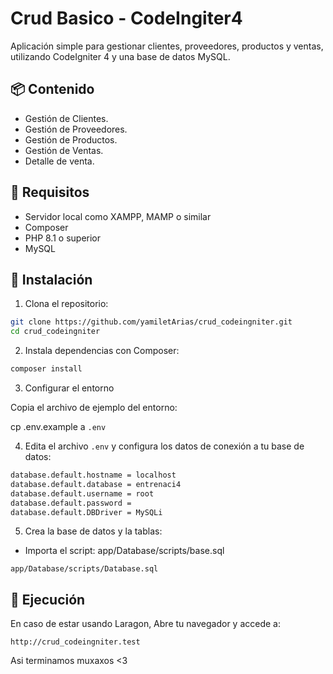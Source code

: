 # Crud Basico - CodeIngiter4

Aplicación simple para gestionar clientes, proveedores, productos y ventas, utilizando CodeIgniter 4 y una base de datos MySQL.

## 📦 Contenido

- Gestión de Clientes.
- Gestión de Proveedores.
- Gestión de Productos.
- Gestión de Ventas.
- Detalle de venta.

## 📌 Requisitos

- Servidor local como XAMPP, MAMP o similar
- Composer
- PHP 8.1 o superior
- MySQL

## 🚀 Instalación

1. Clona el repositorio:
```bash
git clone https://github.com/yamiletArias/crud_codeingniter.git
cd crud_codeingniter
```
2. Instala dependencias con Composer:
```bash
composer install
```
3. Configurar el entorno

Copia el archivo de ejemplo del entorno:

cp .env.example a `.env`

4. Edita el archivo `.env` y configura los datos de conexión a tu base de datos:
```bash
database.default.hostname = localhost
database.default.database = entrenaci4
database.default.username = root
database.default.password =
database.default.DBDriver = MySQLi
```

5. Crea la base de datos y la tablas:

- Importa el script:
app/Database/scripts/base.sql
```
app/Database/scripts/Database.sql
```

## 🚀 Ejecución
En caso de estar usando Laragon, Abre tu navegador y accede a:
```
http://crud_codeingniter.test
```

Asi terminamos muxaxos <3